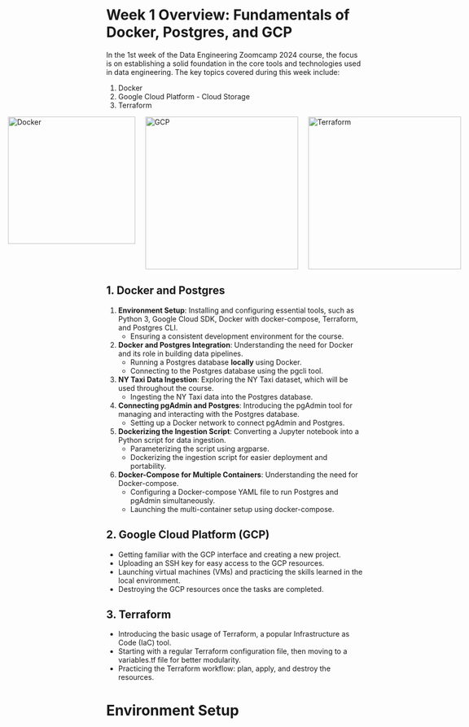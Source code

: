 # Week 1 Overview: Fundamentals of Docker, Postgres, and GCP

In the 1st week of the Data Engineering Zoomcamp 2024 course, the focus is on establishing a solid foundation in the core tools and technologies used in data engineering. The key topics covered during this week include:

1. Docker
2. Google Cloud Platform - Cloud Storage
3. Terraform

<div style="display: flex; justify-content: center;">
    <img src="https://www.zadara.com/wp-content/uploads/docker.png" alt="Docker" width="250" style="margin: 0 10px;">
    <img src="https://miro.medium.com/v2/resize:fit:1400/1*WE-EQFubMHMnMv-bPIW5SA.png" alt="GCP" width="300" style="margin: 0 10px;">
    <img src="https://repository-images.githubusercontent.com/757143921/a58fbb0a-b5f8-4c67-a9c8-fd9348550998" alt="Terraform" width="300" style="margin: 0 10px;">
</div>

## 1. Docker and Postgres

1. **Environment Setup**: Installing and configuring essential tools, such as Python 3, Google Cloud SDK, Docker with docker-compose, Terraform, and Postgres CLI.
   * Ensuring a consistent development environment for the course.
2. **Docker and Postgres Integration**: Understanding the need for Docker and its role in building data pipelines.
   * Running a Postgres database **locally** using Docker.
   * Connecting to the Postgres database using the pgcli tool.
3. **NY Taxi Data Ingestion**: Exploring the NY Taxi dataset, which will be used throughout the course.
   * Ingesting the NY Taxi data into the Postgres database.
4. **Connecting pgAdmin and Postgres**: Introducing the pgAdmin tool for managing and interacting with the Postgres database.
   * Setting up a Docker network to connect pgAdmin and Postgres.
5. **Dockerizing the Ingestion Script**: Converting a Jupyter notebook into a Python script for data ingestion.
   * Parameterizing the script using argparse.
   * Dockerizing the ingestion script for easier deployment and portability.
6. **Docker-Compose for Multiple Containers**: Understanding the need for Docker-compose.
   * Configuring a Docker-compose YAML file to run Postgres and pgAdmin simultaneously.
   * Launching the multi-container setup using docker-compose.

## 2. Google Cloud Platform (GCP)

- Getting familiar with the GCP interface and creating a new project.
- Uploading an SSH key for easy access to the GCP resources.
- Launching virtual machines (VMs) and practicing the skills learned in the local environment.
- Destroying the GCP resources once the tasks are completed.

## 3. Terraform

- Introducing the basic usage of Terraform, a popular Infrastructure as Code (IaC) tool.
- Starting with a regular Terraform configuration file, then moving to a variables.tf file for better modularity.
- Practicing the Terraform workflow: plan, apply, and destroy the resources.

# Environment Setup
